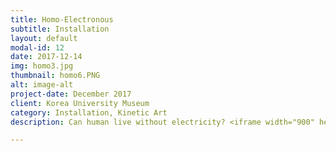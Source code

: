```yaml
---
title: Homo-Electronous
subtitle: Installation
layout: default
modal-id: 12
date: 2017-12-14
img: homo3.jpg
thumbnail: homo6.PNG
alt: image-alt
project-date: December 2017
client: Korea University Museum
category: Installation, Kinetic Art
description: Can human live without electricity? <iframe width="900" height="650" src="https://www.youtube.com/embed/wQ8f-PlsKbo" frameborder="0" allow="autoplay; encrypted-media" allowfullscreen></iframe> <p> <img src="img/portfolio/homo4.PNG" class="img-responsive img-centered" alt="">  <img src="img/portfolio/homo5.PNG" class="img-responsive img-centered" alt=""> </p>

---
```

